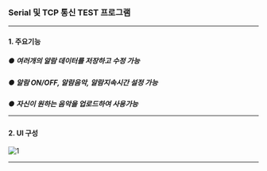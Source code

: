 ### Serial 및 TCP 통신 TEST 프로그램 <hr/>

#### 1. 주요기능
##### ● 여러개의 알람 데이터를 저장하고 수정 가능
##### ● 알람 ON/OFF, 알람음악, 알람지속시간 설정 가능
##### ● 자신이 원하는 음악을 업로드하여 사용가능 <hr/>

#### 2. UI 구성
![1](https://user-images.githubusercontent.com/69396761/90214363-d0206c80-de2a-11ea-995f-c7ac4c8e166d.PNG) <hr/>

